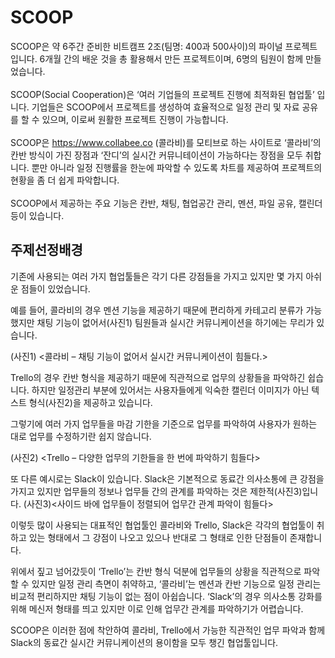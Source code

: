 
# SCOOP
 SCOOP은 약 6주간 준비한 비트캠프 2조(팀명: 400과 500사이)의 파이널 프로젝트입니다. 6개월 간의 배운 것을 총 활용해서 만든 프로젝트이며, 6명의 팀원이 함께 만들었습니다.
<br><br>
 SCOOP(Social Cooperation)은 ‘여러 기업들의 프로젝트 진행에 최적화된 협업툴’ 입니다. 기업들은 SCOOP에서 프로젝트를 생성하여 효율적으로 일정 관리 및 자료 공유를 할 수 있으며, 이로써 원활한 프로젝트 진행이 가능합니다.
<br><br>
SCOOP은 https://www.collabee.co (콜라비)를 모티브로 하는 사이트로 ‘콜라비’의 칸반 방식이 가진 장점과 ‘잔디’의 실시간 커뮤니테이션이 가능하다는 장점을 모두 취합니다. 뿐만 아니라 일정 진행률을 한눈에 파악할 수 있도록 차트를 제공하여 프로젝트의 현황을 좀 더 쉽게 파악합니다.
<br><br>
 SCOOP에서 제공하는 주요 기능은 칸반, 채팅, 협업공간 관리, 멘션, 파일 공유, 캘린더 등이 있습니다.

## 주제선정배경
기존에 사용되는 여러 가지 협업툴들은 각기 다른 강점들을 가지고 있지만 몇 가지 아쉬운 점들이 있었습니다.

예를 들어, 콜라비의 경우 멘션 기능을 제공하기 때문에 편리하게 카테고리 분류가 가능했지만 채팅 기능이 없어서(사진1) 팀원들과 실시간 커뮤니케이션을 하기에는 무리가 있습니다.

(사진1) <콜라비 – 채팅 기능이 없어서 실시간 커뮤니케이션이 힘들다.>

Trello의 경우 칸반 형식을 제공하기 때문에 직관적으로 업무의 상황들을 파악하긴 쉽습니다. 하지만 일정관리 부분에 있어서는 사용자들에게 익숙한 캘린더 이미지가 아닌 텍스트 형식(사진2)을 제공하고 있습니다.

그렇기에 여러 가지 업무들을 마감 기한을 기준으로 업무를 파악하여 사용자가 원하는 대로 업무를 수정하기란 쉽지 않습니다. 

(사진2) <Trello – 다양한 업무의 기한들을 한 번에 파악하기 힘들다>

또 다른 예시로는 Slack이 있습니다. Slack은 기본적으로 동료간 의사소통에 큰 강점을 가지고 있지만 업무들의 정보나 업무들 간의 관계를 파악하는 것은 제한적(사진3)입니다.
(사진3)<사이드 바에 업무들이 정렬되어 업무간 관계 파악이 힘들다>

이렇듯 많이 사용되는 대표적인 협업툴인 콜라비와 Trello, Slack은 각각의 협업툴이 취하고 있는 형태에서 그 강점이 나오고 있으나 반대로 그 형태로 인한 단점들이 존재합니다.

위에서 짚고 넘어갔듯이 ‘Trello’는 칸반 형식 덕분에 업무들의 상황을 직관적으로 파악할 수 있지만 일정 관리 측면이 취약하고, ‘콜라비’는 멘션과 칸반 기능으로 일정 관리는 비교적 편리하지만 채팅 기능이 없는 점이 아쉽습니다. ‘Slack’의 경우 의사소통 강화를 위해 메신저 형태를 띄고 있지만 이로 인해 업무간 관계를 파악하기가 어렵습니다.

SCOOP은 이러한 점에 착안하여 콜라비, Trello에서 가능한 직관적인 업무 파악과 함께 Slack의 동료간 실시간 커뮤니케이션의 용이함을 모두 챙긴 협업툴입니다.
